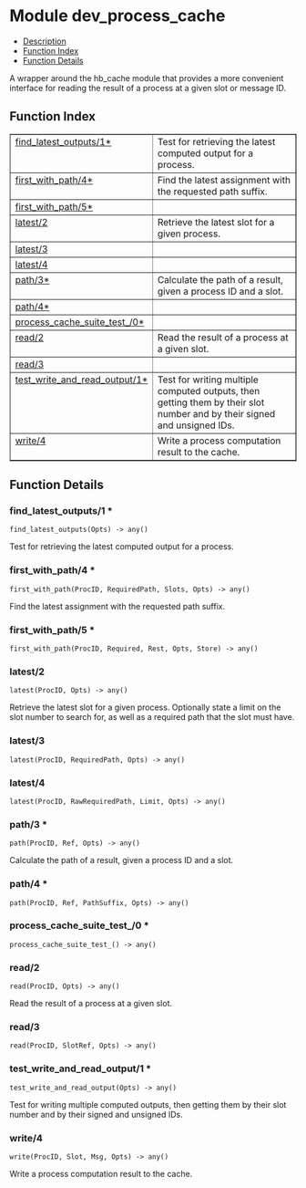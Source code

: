 

# Module dev_process_cache
* [Description](#description)
* [Function Index](#index)
* [Function Details](#functions)

A wrapper around the hb_cache module that provides a more
convenient interface for reading the result of a process at a given slot or
message ID.

<a name="index"></a>

## Function Index


<table width="100%" border="1" cellspacing="0" cellpadding="2" summary="function index"><tr><td valign="top"><a href="#find_latest_outputs-1">find_latest_outputs/1*</a></td><td>Test for retrieving the latest computed output for a process.</td></tr><tr><td valign="top"><a href="#first_with_path-4">first_with_path/4*</a></td><td>Find the latest assignment with the requested path suffix.</td></tr><tr><td valign="top"><a href="#first_with_path-5">first_with_path/5*</a></td><td></td></tr><tr><td valign="top"><a href="#latest-2">latest/2</a></td><td>Retrieve the latest slot for a given process.</td></tr><tr><td valign="top"><a href="#latest-3">latest/3</a></td><td></td></tr><tr><td valign="top"><a href="#latest-4">latest/4</a></td><td></td></tr><tr><td valign="top"><a href="#path-3">path/3*</a></td><td>Calculate the path of a result, given a process ID and a slot.</td></tr><tr><td valign="top"><a href="#path-4">path/4*</a></td><td></td></tr><tr><td valign="top"><a href="#process_cache_suite_test_-0">process_cache_suite_test_/0*</a></td><td></td></tr><tr><td valign="top"><a href="#read-2">read/2</a></td><td>Read the result of a process at a given slot.</td></tr><tr><td valign="top"><a href="#read-3">read/3</a></td><td></td></tr><tr><td valign="top"><a href="#test_write_and_read_output-1">test_write_and_read_output/1*</a></td><td>Test for writing multiple computed outputs, then getting them by
their slot number and by their signed and unsigned IDs.</td></tr><tr><td valign="top"><a href="#write-4">write/4</a></td><td>Write a process computation result to the cache.</td></tr></table>


<a name="functions"></a>

## Function Details

<a name="find_latest_outputs-1"></a>

### find_latest_outputs/1 *

`find_latest_outputs(Opts) -> any()`

Test for retrieving the latest computed output for a process.

<a name="first_with_path-4"></a>

### first_with_path/4 *

`first_with_path(ProcID, RequiredPath, Slots, Opts) -> any()`

Find the latest assignment with the requested path suffix.

<a name="first_with_path-5"></a>

### first_with_path/5 *

`first_with_path(ProcID, Required, Rest, Opts, Store) -> any()`

<a name="latest-2"></a>

### latest/2

`latest(ProcID, Opts) -> any()`

Retrieve the latest slot for a given process. Optionally state a limit
on the slot number to search for, as well as a required path that the slot
must have.

<a name="latest-3"></a>

### latest/3

`latest(ProcID, RequiredPath, Opts) -> any()`

<a name="latest-4"></a>

### latest/4

`latest(ProcID, RawRequiredPath, Limit, Opts) -> any()`

<a name="path-3"></a>

### path/3 *

`path(ProcID, Ref, Opts) -> any()`

Calculate the path of a result, given a process ID and a slot.

<a name="path-4"></a>

### path/4 *

`path(ProcID, Ref, PathSuffix, Opts) -> any()`

<a name="process_cache_suite_test_-0"></a>

### process_cache_suite_test_/0 *

`process_cache_suite_test_() -> any()`

<a name="read-2"></a>

### read/2

`read(ProcID, Opts) -> any()`

Read the result of a process at a given slot.

<a name="read-3"></a>

### read/3

`read(ProcID, SlotRef, Opts) -> any()`

<a name="test_write_and_read_output-1"></a>

### test_write_and_read_output/1 *

`test_write_and_read_output(Opts) -> any()`

Test for writing multiple computed outputs, then getting them by
their slot number and by their signed and unsigned IDs.

<a name="write-4"></a>

### write/4

`write(ProcID, Slot, Msg, Opts) -> any()`

Write a process computation result to the cache.

